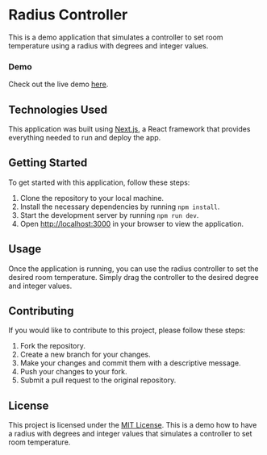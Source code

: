 # Radius Controller

This is a demo application that simulates a controller to set room temperature using a radius with degrees and integer values.

### Demo

Check out the live demo [here](https://fancy-radius.vercel.app/).

## Technologies Used

This application was built using [Next.js](https://nextjs.org/), a React framework that provides everything needed to run and deploy the app.

## Getting Started

To get started with this application, follow these steps:

1. Clone the repository to your local machine.
2. Install the necessary dependencies by running `npm install`.
3. Start the development server by running `npm run dev`.
4. Open [http://localhost:3000](http://localhost:3000) in your browser to view the application.

## Usage

Once the application is running, you can use the radius controller to set the desired room temperature. Simply drag the controller to the desired degree and integer values.

## Contributing

If you would like to contribute to this project, please follow these steps:

1. Fork the repository.
2. Create a new branch for your changes.
3. Make your changes and commit them with a descriptive message.
4. Push your changes to your fork.
5. Submit a pull request to the original repository.

## License

This project is licensed under the [MIT License](https://opensource.org/licenses/MIT).
This is a demo how to have a radius with degrees and integer values that simulates a controller to set room temperature.
